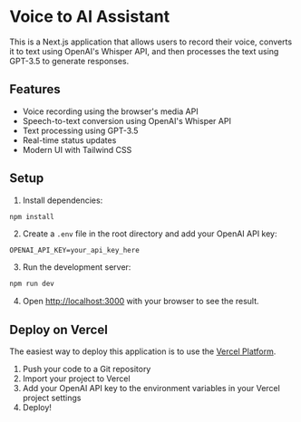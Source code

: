 # Voice to AI Assistant

This is a Next.js application that allows users to record their voice, converts it to text using OpenAI's Whisper API, and then processes the text using GPT-3.5 to generate responses.

## Features

- Voice recording using the browser's media API
- Speech-to-text conversion using OpenAI's Whisper API
- Text processing using GPT-3.5
- Real-time status updates
- Modern UI with Tailwind CSS

## Setup

1. Install dependencies:
```bash
npm install
```

2. Create a `.env` file in the root directory and add your OpenAI API key:
```
OPENAI_API_KEY=your_api_key_here
```

3. Run the development server:
```bash
npm run dev
```

4. Open [http://localhost:3000](http://localhost:3000) with your browser to see the result.

## Deploy on Vercel

The easiest way to deploy this application is to use the [Vercel Platform](https://vercel.com/new).

1. Push your code to a Git repository
2. Import your project to Vercel
3. Add your OpenAI API key to the environment variables in your Vercel project settings
4. Deploy!
